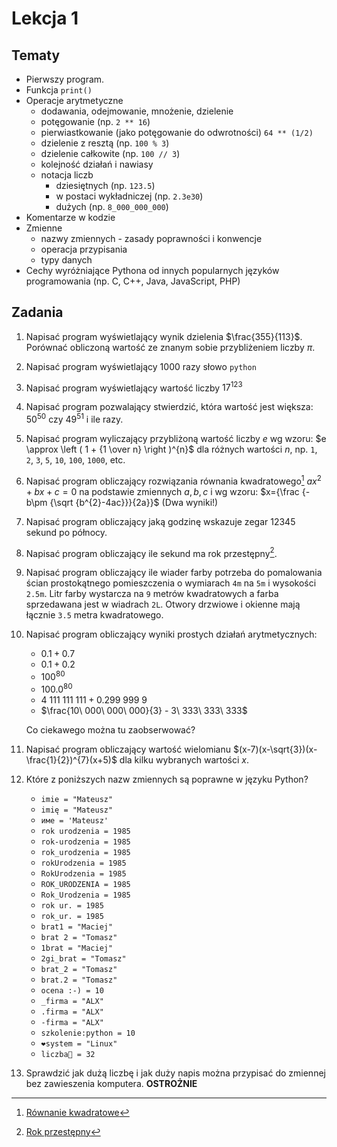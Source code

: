 # Lekcja 1

## Tematy

- Pierwszy program.
- Funkcja `print()`
- Operacje arytmetyczne
  - dodawania, odejmowanie, mnożenie, dzielenie
  - potęgowanie (np. `2 ** 16`)
  - pierwiastkowanie (jako potęgowanie do odwrotności) `64 ** (1/2)`
  - dzielenie z resztą (np. `100 % 3`)
  - dzielenie całkowite (np. `100 // 3`)
  - kolejność działań i nawiasy
  - notacja liczb
    - dziesiętnych (np. `123.5`)
    - w postaci wykładniczej (np. `2.3e30`)
    - dużych (np. `8_000_000_000`)
- Komentarze w kodzie
- Zmienne
  - nazwy zmiennych - zasady poprawności i konwencje
  - operacja przypisania
  - typy danych
- Cechy wyróżniające Pythona od innych popularnych języków programowania (np. C, C++, Java, JavaScript, PHP)

## Zadania

1. Napisać program wyświetlający wynik dzielenia $\frac{355}{113}$. Porównać obliczoną wartość ze znanym sobie przybliżeniem liczby $\pi$.
2. Napisać program wyświetlający 1000 razy słowo `python`
3. Napisać program wyświetlający wartość liczby ${17}^{123}$
4. Napisać program pozwalający stwierdzić, która wartość jest większa: ${50}^{50}$ czy ${49}^{51}$ i ile razy.
5. Napisać program wyliczający przybliżoną wartość liczby $e$ wg wzoru: $e \approx \left ( 1 + {1 \over n} \right )^{n}$ dla różnych wartości $n$, np. `1`, `2`, `3`, `5`, `10`, `100`, `1000`, etc.
6. Napisać program obliczający rozwiązania równania kwadratowego[^1] $ax^2 + bx + c = 0$ na podstawie zmiennych $a, b, c$ i wg wzoru: $x={\frac {-b\pm {\sqrt {b^{2}-4ac}}}{2a}}$ (Dwa wyniki!)
7. Napisać program obliczający jaką godzinę wskazuje zegar 12345 sekund po północy.
8. Napisać program obliczający ile sekund ma rok przestępny[^2].
9. Napisać program obliczający ile wiader farby potrzeba do pomalowania ścian prostokątnego pomieszczenia o wymiarach `4m` na `5m` i wysokości `2.5m`. Litr farby wystarcza na `9` metrów kwadratowych a farba sprzedawana jest w wiadrach `2L`. Otwory drzwiowe i okienne mają łącznie `3.5` metra kwadratowego.
10. Napisać program obliczający wyniki prostych działań arytmetycznych:
    - $0.1 + 0.7$
    - $0.1 + 0.2$
    - ${100}^{80}$
    - ${100.0}^{80}$
    - $4\ 111\ 111\ 111 + 0.299\ 999\ 9$
    - $\frac{10\ 000\ 000\ 000}{3} - 3\ 333\ 333\ 333$

    Co ciekawego można tu zaobserwować?
11. Napisać program obliczający wartość wielomianu $(x-7)(x-\sqrt{3})(x-\frac{1}{2})^{7}(x+5)$ dla kilku wybranych wartości $x$.
12. Które z poniższych nazw zmiennych są poprawne w języku Python?
    - `imie = "Mateusz"`
    - `imię = "Mateusz"`
    - `име = 'Mateusz'`
    - `rok urodzenia = 1985`
    - `rok-urodzenia = 1985`
    - `rok_urodzenia = 1985`
    - `rokUrodzenia = 1985`
    - `RokUrodzenia = 1985`
    - `ROK_URODZENIA = 1985`
    - `Rok_Urodzenia = 1985`
    - `rok ur. = 1985`
    - `rok_ur. = 1985`
    - `brat1 = "Maciej"`
    - `brat 2 = "Tomasz"`
    - `1brat = "Maciej"`
    - `2gi_brat = "Tomasz"`
    - `brat_2 = "Tomasz"`
    - `brat.2 = "Tomasz"`
    - `ocena :-) = 10`
    - `_firma = "ALX"`
    - `.firma = "ALX"`
    - `-firma = "ALX"`
    - `szkolenie:python = 10`
    - `❤system = "Linux"`
    - `liczba🦷 = 32`
13. Sprawdzić jak dużą liczbę i jak duży napis można przypisać do zmiennej bez zawieszenia komputera. **OSTROŻNIE**

[^1]: [Równanie kwadratowe](https://pl.wikipedia.org/wiki/R%C3%B3wnanie_kwadratowe)

[^2]: [Rok przestępny](https://pl.wikipedia.org/wiki/Rok_przest%C4%99pny)

